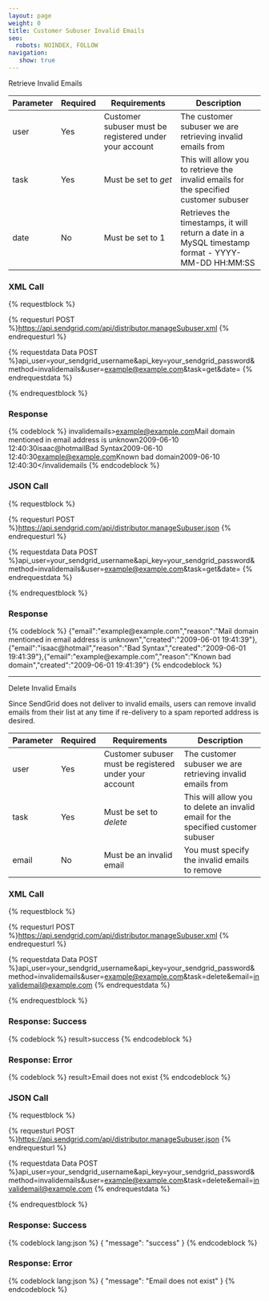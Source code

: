 ```yaml
---
layout: page
weight: 0
title: Customer Subuser Invalid Emails
seo:
  robots: NOINDEX, FOLLOW
navigation:
   show: true
---
```


<page-anchor el="h2">
Retrieve Invalid Emails
</page-anchor>

<table class="table table-bordered table-striped">
   <thead>
      <tr>
         <th>Parameter</th>
         <th>Required</th>
         <th>Requirements</th>
         <th>Description</th>
      </tr>
   </thead>
   <tbody>
      <tr>
         <td>user</td>
         <td>Yes</td>
         <td>Customer subuser must be registered under your account</td>
         <td>The customer subuser we are retrieving invalid emails from</td>
      </tr>
      <tr>
         <td>task</td>
         <td>Yes</td>
         <td>
            Must be set to
            <em>get</em>
         </td>
         <td>This will allow you to retrieve the invalid emails for the specified customer subuser</td>
      </tr>
      <tr>
         <td>date</td>
         <td>No</td>
         <td>Must be set to 1</td>
         <td>Retrieves the timestamps, it will return a date in a MySQL timestamp format - YYYY-MM-DD HH:MM:SS</td>
      </tr>
   </tbody>
</table>

### XML Call

{% requestblock %}

  {% requesturl POST %}https://api.sendgrid.com/api/distributor.manageSubuser.xml
  {% endrequesturl %}

  {% requestdata Data POST %}api_user=your_sendgrid_username&api_key=your_sendgrid_password&method=invalidemails&user=example@example.com&task=get&date=
  {% endrequestdata %}

{% endrequestblock %}

### Response

{% codeblock %}
invalidemails><invalidemail><email>example@example.com</email><reason>Mail domain mentioned in email address is unknown</reason><created>2009-06-10 12:40:30</created></invalidemail><invalidemail><email>isaac@hotmail</email><reason>Bad Syntax</reason><created>2009-06-10 12:40:30</created></invalidemail><invalidemail><email>example@example.com</email><reason>Known bad domain</reason><created>2009-06-10 12:40:30</created></invalidemail></invalidemails
{% endcodeblock %}
<h3>JSON Call</h3>

{% requestblock %}

  {% requesturl POST %}https://api.sendgrid.com/api/distributor.manageSubuser.json
  {% endrequesturl %}

  {% requestdata Data POST %}api_user=your_sendgrid_username&amp;api_key=your_sendgrid_password&amp;method=invalidemails&amp;user=example@example.com&amp;task=get&amp;date=
  {% endrequestdata %}

{% endrequestblock %}

<h3>Response</h3>
{% codeblock %}
{"email":"example@example.com","reason":"Mail domain mentioned in email address is unknown","created":"2009-06-01 19:41:39"},{"email":"isaac@hotmail","reason":"Bad Syntax","created":"2009-06-01 19:41:39"},{"email":"example@example.com","reason":"Known bad domain","created":"2009-06-01 19:41:39"}
{% endcodeblock %}

* * * * *

<page-anchor el="h2">
Delete Invalid Emails
</page-anchor>

Since SendGrid does not deliver to invalid emails, users can remove invalid emails from their list at any time if re-delivery to a spam reported address is desired.

<table class="table table-bordered table-striped">
   <thead>
      <tr>
         <th>Parameter</th>
         <th>Required</th>
         <th>Requirements</th>
         <th>Description</th>
      </tr>
   </thead>
   <tbody>
      <tr>
         <td>user</td>
         <td>Yes</td>
         <td>Customer subuser must be registered under your account</td>
         <td>The customer subuser we are retrieving invalid emails from</td>
      </tr>
      <tr>
         <td>task</td>
         <td>Yes</td>
         <td>
            Must be set to
            <em>delete</em>
         </td>
         <td>This will allow you to delete an invalid email for the specified customer subuser</td>
      </tr>
      <tr>
         <td>email</td>
         <td>No</td>
         <td>Must be an invalid email</td>
         <td>You must specify the invalid emails to remove</td>
      </tr>
   </tbody>
</table>

### XML Call

{% requestblock %}

  {% requesturl POST %}https://api.sendgrid.com/api/distributor.manageSubuser.xml
  {% endrequesturl %}

  {% requestdata Data POST %}api_user=your_sendgrid_username&api_key=your_sendgrid_password&method=invalidemails&user=example@example.com&task=delete&email=invalidemail@example.com
  {% endrequestdata %}

{% endrequestblock %}

### Response: Success

{% codeblock %}
result><message>success</message></result>
{% endcodeblock %}
<h3>Response: Error</h3>
{% codeblock %}
result><message>Email does not exist</message></result>
{% endcodeblock %}

### JSON Call

{% requestblock %}

  {% requesturl POST %}https://api.sendgrid.com/api/distributor.manageSubuser.json
  {% endrequesturl %}

  {% requestdata Data POST %}api_user=your_sendgrid_username&api_key=your_sendgrid_password&method=invalidemails&user=example@example.com&task=delete&email=invalidemail@example.com
  {% endrequestdata %}

{% endrequestblock %}

### Response: Success

{% codeblock lang:json %}
{
  "message": "success"
}
{% endcodeblock %}

### Response: Error

{% codeblock lang:json %}
{
  "message": "Email does not exist"
}
{% endcodeblock %}
